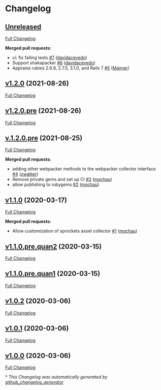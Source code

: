 # Changelog

## [Unreleased](https://github.com/appfolio/ae_test_coverage/tree/HEAD)

[Full Changelog](https://github.com/appfolio/ae_test_coverage/compare/v1.2.0...HEAD)

**Merged pull requests:**

- ci: fix failing tests [\#7](https://github.com/appfolio/ae_test_coverage/pull/7) ([davidacevedo](https://github.com/davidacevedo))
- Support shakapacker [\#6](https://github.com/appfolio/ae_test_coverage/pull/6) ([davidacevedo](https://github.com/davidacevedo))
- Appraise rubies 2.6.9, 2.7.5, 3.1.0, and Rails 7 [\#5](https://github.com/appfolio/ae_test_coverage/pull/5) ([Maimer](https://github.com/Maimer))

## [v1.2.0](https://github.com/appfolio/ae_test_coverage/tree/v1.2.0) (2021-08-26)

[Full Changelog](https://github.com/appfolio/ae_test_coverage/compare/v1.2.0.pre...v1.2.0)

## [v1.2.0.pre](https://github.com/appfolio/ae_test_coverage/tree/v1.2.0.pre) (2021-08-26)

[Full Changelog](https://github.com/appfolio/ae_test_coverage/compare/v.1.2.0.pre...v1.2.0.pre)

## [v.1.2.0.pre](https://github.com/appfolio/ae_test_coverage/tree/v.1.2.0.pre) (2021-08-25)

[Full Changelog](https://github.com/appfolio/ae_test_coverage/compare/v1.1.0...v.1.2.0.pre)

**Merged pull requests:**

- adding other webpacker methods to the webpacker collector interface [\#4](https://github.com/appfolio/ae_test_coverage/pull/4) ([zwalker](https://github.com/zwalker))
- Remove private gems and set up CI [\#3](https://github.com/appfolio/ae_test_coverage/pull/3) ([mqchau](https://github.com/mqchau))
- allow publishing to rubygems [\#2](https://github.com/appfolio/ae_test_coverage/pull/2) ([mqchau](https://github.com/mqchau))

## [v1.1.0](https://github.com/appfolio/ae_test_coverage/tree/v1.1.0) (2020-03-17)

[Full Changelog](https://github.com/appfolio/ae_test_coverage/compare/v1.1.0.pre.quan2...v1.1.0)

**Merged pull requests:**

- Allow customization of sprockets asset collector [\#1](https://github.com/appfolio/ae_test_coverage/pull/1) ([mqchau](https://github.com/mqchau))

## [v1.1.0.pre.quan2](https://github.com/appfolio/ae_test_coverage/tree/v1.1.0.pre.quan2) (2020-03-15)

[Full Changelog](https://github.com/appfolio/ae_test_coverage/compare/v1.1.0.pre.quan1...v1.1.0.pre.quan2)

## [v1.1.0.pre.quan1](https://github.com/appfolio/ae_test_coverage/tree/v1.1.0.pre.quan1) (2020-03-15)

[Full Changelog](https://github.com/appfolio/ae_test_coverage/compare/v1.0.2...v1.1.0.pre.quan1)

## [v1.0.2](https://github.com/appfolio/ae_test_coverage/tree/v1.0.2) (2020-03-06)

[Full Changelog](https://github.com/appfolio/ae_test_coverage/compare/v1.0.1...v1.0.2)

## [v1.0.1](https://github.com/appfolio/ae_test_coverage/tree/v1.0.1) (2020-03-06)

[Full Changelog](https://github.com/appfolio/ae_test_coverage/compare/v1.0.0...v1.0.1)

## [v1.0.0](https://github.com/appfolio/ae_test_coverage/tree/v1.0.0) (2020-03-06)

[Full Changelog](https://github.com/appfolio/ae_test_coverage/compare/1ee8f825d020c7c20075351d7de0756063d35bca...v1.0.0)



\* *This Changelog was automatically generated by [github_changelog_generator](https://github.com/github-changelog-generator/github-changelog-generator)*
